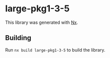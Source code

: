 # large-pkg1-3-5

This library was generated with [Nx](https://nx.dev).

## Building

Run `nx build large-pkg1-3-5` to build the library.
